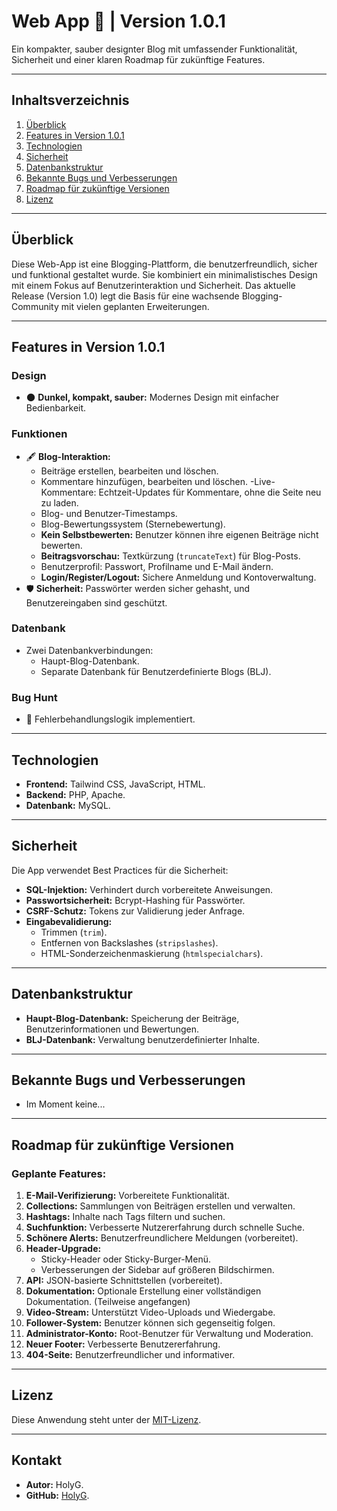 # **Web App** 📝 | Version 1.0.1

Ein kompakter, sauber designter Blog mit umfassender Funktionalität, Sicherheit und einer klaren Roadmap für zukünftige Features.

---

## **Inhaltsverzeichnis**
1. [Überblick](#überblick)
2. [Features in Version 1.0.1](#features-in-version-10)
3. [Technologien](#technologien)
4. [Sicherheit](#sicherheit)
5. [Datenbankstruktur](#datenbankstruktur)
6. [Bekannte Bugs und Verbesserungen](#bekannte-bugs-und-verbesserungen)
7. [Roadmap für zukünftige Versionen](#roadmap-für-zukünftige-versionen)
8. [Lizenz](#lizenz)

---

## **Überblick**
Diese Web-App ist eine Blogging-Plattform, die benutzerfreundlich, sicher und funktional gestaltet wurde. Sie kombiniert ein minimalistisches Design mit einem Fokus auf Benutzerinteraktion und Sicherheit. Das aktuelle Release (Version 1.0) legt die Basis für eine wachsende Blogging-Community mit vielen geplanten Erweiterungen.

---

## **Features in Version 1.0.1**

### **Design**
- 🌑 **Dunkel, kompakt, sauber:** Modernes Design mit einfacher Bedienbarkeit.

### **Funktionen**
- 🖋️ **Blog-Interaktion:**
  - Beiträge erstellen, bearbeiten und löschen.
  - Kommentare hinzufügen, bearbeiten und löschen.
    -Live-Kommentare: Echtzeit-Updates für Kommentare, ohne die Seite neu zu laden.
  - Blog- und Benutzer-Timestamps.
  - Blog-Bewertungssystem (Sternebewertung).
  - **Kein Selbstbewerten:** Benutzer können ihre eigenen Beiträge nicht bewerten.
  - **Beitragsvorschau:** Textkürzung (`truncateText`) für Blog-Posts.
  - Benutzerprofil: Passwort, Profilname und E-Mail ändern.
  - **Login/Register/Logout:** Sichere Anmeldung und Kontoverwaltung.
- 🛡️ **Sicherheit:** Passwörter werden sicher gehasht, und Benutzereingaben sind geschützt.

### **Datenbank**
- Zwei Datenbankverbindungen:
  - Haupt-Blog-Datenbank.
  - Separate Datenbank für Benutzerdefinierte Blogs (BLJ).

### **Bug Hunt**
- 🚨 Fehlerbehandlungslogik implementiert.

---

## **Technologien**
- **Frontend:** Tailwind CSS, JavaScript, HTML.  
- **Backend:** PHP, Apache.  
- **Datenbank:** MySQL.

---

## **Sicherheit**
Die App verwendet Best Practices für die Sicherheit:
- **SQL-Injektion:** Verhindert durch vorbereitete Anweisungen.  
- **Passwortsicherheit:** Bcrypt-Hashing für Passwörter.  
- **CSRF-Schutz:** Tokens zur Validierung jeder Anfrage.  
- **Eingabevalidierung:**  
  - Trimmen (`trim`).
  - Entfernen von Backslashes (`stripslashes`).
  - HTML-Sonderzeichenmaskierung (`htmlspecialchars`).

---

## **Datenbankstruktur**
- **Haupt-Blog-Datenbank:** Speicherung der Beiträge, Benutzerinformationen und Bewertungen.
- **BLJ-Datenbank:** Verwaltung benutzerdefinierter Inhalte.

---

## **Bekannte Bugs und Verbesserungen**
- Im Moment keine...
---

## **Roadmap für zukünftige Versionen**
### Geplante Features:
1. **E-Mail-Verifizierung:** Vorbereitete Funktionalität.  
2. **Collections:** Sammlungen von Beiträgen erstellen und verwalten.  
3. **Hashtags:** Inhalte nach Tags filtern und suchen.  
4. **Suchfunktion:** Verbesserte Nutzererfahrung durch schnelle Suche.  
5. **Schönere Alerts:** Benutzerfreundlichere Meldungen (vorbereitet).  
6. **Header-Upgrade:**  
   - Sticky-Header oder Sticky-Burger-Menü.  
   - Verbesserungen der Sidebar auf größeren Bildschirmen.  
7. **API:** JSON-basierte Schnittstellen (vorbereitet).  
8. **Dokumentation:** Optionale Erstellung einer vollständigen Dokumentation. (Teilweise angefangen)
9. **Video-Stream:** Unterstützt Video-Uploads und Wiedergabe.  
10. **Follower-System:** Benutzer können sich gegenseitig folgen.  
11. **Administrator-Konto:** Root-Benutzer für Verwaltung und Moderation.  
12. **Neuer Footer:** Verbesserte Benutzererfahrung.  
13. **404-Seite:** Benutzerfreundlicher und informativer.

---

## **Lizenz**
Diese Anwendung steht unter der [MIT-Lizenz](LICENSE).

---

## **Kontakt**
- **Autor:** HolyG.  
- **GitHub:** [HolyG](https://github.com/heiligerg).
